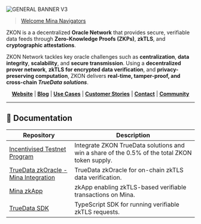 ![GENERAL BANNER V3](https://github.com/user-attachments/assets/aa824f25-1553-4be9-a164-12f0f70ad394)

> [Welcome Mina Navigators](https://www.zkon.xyz/zkon-zktls-mina-navigators-program)

ZKON is a a decentralized **Oracle Network** that provides secure, verifiable data feeds through **Zero-Knowledge Proofs (ZKPs)**, **zkTLS**, and **cryptographic attestations**.

ZKON Network tackles key oracle challenges such as **centralization**, **data integrity**, **scalability**, and **secure transmission**. Using a **decentralized prover network**, **zkTLS for encrypted data verification**, and **privacy-preserving computation**, ZKON delivers **real-time, tamper-proof, and cross-chain _TrueData solutions_**.

<p align="center">
  <a href="https://zkon.xyz"><strong>Website</strong></a> | <a href="https://www.zkon.xyz/blog"><strong>Blog</strong></a> | <a href="https://www.zkon.xyz/use-cases"><strong>Use Cases</strong></a> | <a href="https://www.zkon.xyz/customer-stories"><strong>Customer Stories</strong></a> | <a href="https://www.zkon.xyz/contact"><strong>Contact</strong></a> | <a href="https://discord.gg/AnmcW4HY2M"><strong>Community</strong></a>
</p>

---

## 📄 Documentation

<div align="center">

| Repository                               | Description                                       |
|------------------------------------------|---------------------------------------------------|
| [Incentivised Testnet Program](https://github.com/ZKON-Network/Incentivised-Testnet-Program)    | Integrate ZKON TrueData solutions and win a share of the 0.5% of the total ZKON token supply. |
| [TrueData zkOracle - Mina Integration](https://github.com/ZKON-Network/zkTLS-Mina-Oracle)                  | TrueData zkOracle for on-chain zkTLS data verification. |
| [Mina zkApp](https://github.com/ZKON-Network/zkTLS-Mina-zkApp)             | zkApp enabling zkTLS-based verifiable transactions on Mina.   |
| [TrueData SDK](https://github.com/ZKON-Network/zkTLS-Offchain-SDK)           | TypeScript SDK for running verifiable zkTLS requests. |

</div>
